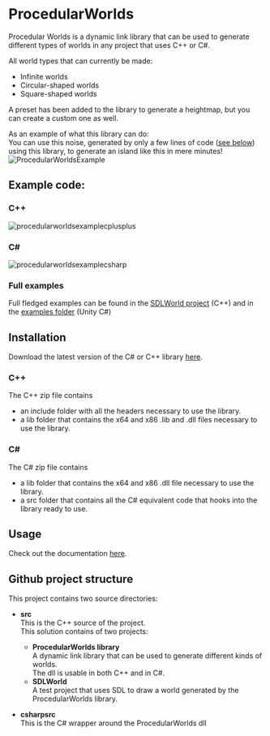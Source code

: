 # ProcedularWorlds

Procedular Worlds is a dynamic link library that can be used to generate different types of worlds in any project that uses C++ or C#.

All world types that can currently be made:
- Infinite worlds
- Circular-shaped worlds
- Square-shaped worlds

A preset has been added to the library to generate a heightmap, but you can create a custom one as well.

As an example of what this library can do:  
You can use this noise, generated by only a few lines of code ([see below](#ExampleCode)) using this library, to generate an island like this in mere minutes!  
![ProcedularWorldsExample](https://github.com/AtlantiaKing/ProcedularWorlds/assets/35343159/5b0faaac-139a-4c5f-ac1e-5edcbad4c301)

## Example code: <a name="ExampleCode"></a>

### C++

![procedularworldsexamplecplusplus](https://github.com/AtlantiaKing/ProcedularWorlds/assets/35343159/fec4bbb3-7ec6-4fbc-a8b5-3f94fe65945c)

### C#

![procedularworldsexamplecsharp](https://github.com/AtlantiaKing/ProcedularWorlds/assets/35343159/ad19104a-b98b-485f-b965-967b269cdd0c)

### Full examples
Full fledged examples can be found in the [SDLWorld project](https://github.com/AtlantiaKing/ProcedularWorlds/tree/main/src/SDLWorld) (C++) and in the [examples folder](https://github.com/AtlantiaKing/ProcedularWorlds/tree/main/examples/unity) (Unity C#)

## Installation
Download the latest version of the C# or C++ library [here](https://github.com/AtlantiaKing/ProcedularWorlds/releases/).

### C++
The C++ zip file contains 
- an include folder with all the headers necessary to use the library.
- a lib folder that contains the x64 and x86 .lib and .dll files necessary to use the library.

### C#
The C# zip file contains  
- a lib folder that contains the x64 and x86 .dll file necessary to use the library.  
- a src folder that contains all the C# equivalent code that hooks into the library ready to use.  

## Usage
Check out the documentation [here](https://atlantiaking.github.io/ProcedularWorlds/).

## Github project structure
   
This project contains two source directories:
- **src**  
    This is the C++ source of the project.  
    This solution contains of two projects:  
    - **ProcedularWorlds library**  
    A dynamic link library that can be used to generate different kinds of worlds.  
    The dll is usable in both C++ and in C#.
    - **SDLWorld**  
    A test project that uses SDL to draw a world generated by the ProcedularWorlds library.

- **csharpsrc**  
   This is the C# wrapper around the ProcedularWorlds dll

